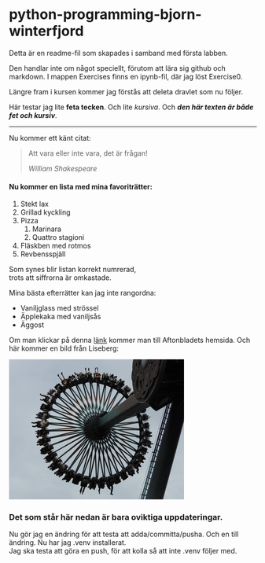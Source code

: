 # python-programming-bjorn-winterfjord

Detta är en readme-fil som skapades i samband med första labben.

Den handlar inte om något speciellt, förutom att lära sig github och markdown. I mappen Exercises finns en ipynb-fil, där jag löst Exercise0. 

Längre fram i kursen kommer jag förstås att deleta dravlet som nu följer.

Här testar jag lite **feta tecken**. Och lite _kursiva_. Och ***den här texten är både fet och kursiv***.

---

Nu kommer ett känt citat:

> Att vara eller
> inte vara, det
> är frågan!
>
> *William Shakespeare*

#### Nu kommer en lista med mina favoriträtter:

1. Stekt lax
1. Grillad kyckling
5. Pizza
    1. Marinara
    4. Quattro stagioni
7. Fläskben med rotmos
3. Revbensspjäll

Som synes blir listan korrekt numrerad,<br>trots att siffrorna är omkastade.

Mina bästa efterrätter kan jag inte rangordna:

- Vaniljglass med strössel
- Äpplekaka med vaniljsås
- Äggost

Om man klickar på denna [länk](www.aftonbladet.se) kommer man till Aftonbladets hemsida. Och här kommer en bild från Liseberg:

![Loke](/assets/images/liseberg.JPG)

### Det som står här nedan är bara oviktiga uppdateringar.
Nu gör jag en ändring för att testa att adda/committa/pusha.
Och en till ändring. Nu har jag .venv installerat.<br>Jag ska testa att göra en push, för att kolla så att inte .venv följer med.


